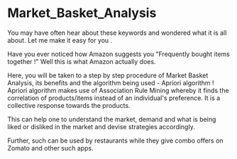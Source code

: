 # Market_Basket_Analysis
You may have often hear about these keywords and wondered what it is all about. 
Let me make it easy for you . 


Have you ever noticed how Amazon suggests you "Frequently bought items together !" 
Well this is what Amazon actually does. 


Here, you will be taken to a step by step procedure of Market Basket Analysis, its benefits and the algorithm being used - Apriori algorithm ! 
Apriori algorithm makes use of Association Rule Mining whereby it finds the correlation of products/items instead of an individual's preference. It is a collective response towards the products. 

This can help one to understand the market, demand and what is being liked or disliked in the market and devise strategies accordingly. 

Further, such can be used by restaurants while they give combo offers on Zomato and other such apps. 
